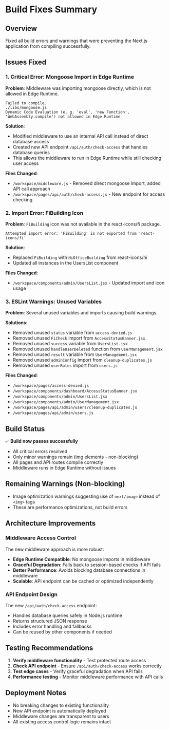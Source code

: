 # Build Fixes Summary

## Overview
Fixed all build errors and warnings that were preventing the Next.js application from compiling successfully.

## Issues Fixed

### 1. **Critical Error: Mongoose Import in Edge Runtime**
**Problem**: Middleware was importing mongoose directly, which is not allowed in Edge Runtime.
```
Failed to compile.
./libs/mongoose.js
Dynamic Code Evaluation (e. g. 'eval', 'new Function', 'WebAssembly.compile') not allowed in Edge Runtime
```

**Solution**: 
- Modified middleware to use an internal API call instead of direct database access
- Created new API endpoint `/api/auth/check-access` that handles database queries
- This allows the middleware to run in Edge Runtime while still checking user access

**Files Changed**:
- `/workspace/middleware.js` - Removed direct mongoose import, added API call approach
- `/workspace/pages/api/auth/check-access.js` - New endpoint for access checking

### 2. **Import Error: FiBuilding Icon**
**Problem**: `FiBuilding` icon was not available in the react-icons/fi package.
```
Attempted import error: 'FiBuilding' is not exported from 'react-icons/fi'
```

**Solution**: 
- Replaced `FiBuilding` with `HiOfficeBuilding` from react-icons/hi
- Updated all instances in the UsersList component

**Files Changed**:
- `/workspace/components/admin/UsersList.jsx` - Updated import and icon usage

### 3. **ESLint Warnings: Unused Variables**
**Problem**: Several unused variables and imports causing build warnings.

**Solutions**:
- Removed unused `status` variable from `access-denied.js`
- Removed unused `FiCheck` import from `AccessStatusBanner.jsx`
- Removed unused `success` variable from `UsersList.jsx`
- Removed unused `handleUserDeleted` function from `UserManagement.jsx`
- Removed unused `result` variable from `UserManagement.jsx`
- Removed unused `adminConfig` import from `cleanup-duplicates.js`
- Removed unused `userRoles` import from `users.js`

**Files Changed**:
- `/workspace/pages/access-denied.js`
- `/workspace/components/dashboard/AccessStatusBanner.jsx`
- `/workspace/components/admin/UsersList.jsx`
- `/workspace/components/admin/UserManagement.jsx`
- `/workspace/pages/api/admin/users/cleanup-duplicates.js`
- `/workspace/pages/api/admin/users.js`

## Build Status
✅ **Build now passes successfully**
- All critical errors resolved
- Only minor warnings remain (img elements - non-blocking)
- All pages and API routes compile correctly
- Middleware runs in Edge Runtime without issues

## Remaining Warnings (Non-blocking)
- Image optimization warnings suggesting use of `next/image` instead of `<img>` tags
- These are performance optimizations, not build errors

## Architecture Improvements

### Middleware Access Control
The new middleware approach is more robust:
- **Edge Runtime Compatible**: No mongoose imports in middleware
- **Graceful Degradation**: Falls back to session-based checks if API fails
- **Better Performance**: Avoids blocking database connections in middleware
- **Scalable**: API endpoint can be cached or optimized independently

### API Endpoint Design
The new `/api/auth/check-access` endpoint:
- Handles database queries safely in Node.js runtime
- Returns structured JSON response
- Includes error handling and fallbacks
- Can be reused by other components if needed

## Testing Recommendations
1. **Verify middleware functionality** - Test protected route access
2. **Check API endpoint** - Ensure `/api/auth/check-access` works correctly
3. **Test edge cases** - Verify graceful degradation when API fails
4. **Performance testing** - Monitor middleware performance with API calls

## Deployment Notes
- No breaking changes to existing functionality
- New API endpoint is automatically deployed
- Middleware changes are transparent to users
- All existing access control logic remains intact